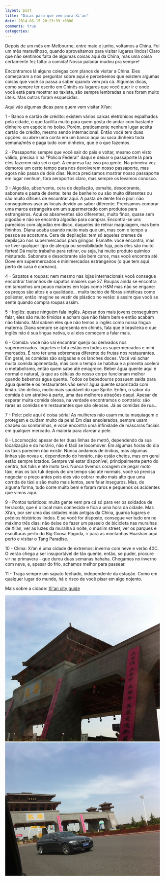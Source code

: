 ```yaml
---
layout: post
title: "Dicas para que vem para Xi'an"
date: 2014-08-15 20:23:39 +0800
comments: true
categories: 
---
```

Depois de um mês em Melbourne, entre maio e junho, voltamos a China. Foi um mês maravilhoso, quando aproveitamos para visitar lugares lindos! Claro que não sentimos falta de algumas coisas aqui da China, mas uma coisa certamente fez falta: a comida! Nosso paladar mudou pra sempre!

Encontramos lá alguns colegas com planos de visitar a China. Eles começaram a nos perguntar sobre aqui e percebemos que existem algumas coisas que você só passa a saber quando vem pra cá. Algumas dicas, como sempre ter escrito em Chinês os lugares que você quer ir e onde você está para mostrar ao taxista, são sempre lembradas e nos foram muito úteis. Mas outras foram esquecidas.

Aqui vão algumas dicas para quem vem visitar Xi’an:

1 - Banco e cartão de crédito: existem vários caixas eletrônicos espalhados pela cidade, o que facilita muito para quem gosta de andar com bastante dinheiro em espécie no bolso. Porém, praticamente nenhum lugar aceita cartão de crédito, mesmo sendo internacional. Então você tem duas opções: ou abre uma conta em um banco aqui ou saca dinheiro toda semana/mês e paga tudo com dinheiro, que é o que fazemos.

2 - Passaporte: sempre que você sair do país e voltar, mesmo com visto válido, precisa ir na "Policia Federal" daqui e deixar o passaporte lá para eles fazerem não sei o quê. A empresa faz isso pra gente. Na primeira vez demorou um certo tempo para nos devolverem nosso passaporte, mas agora não passa de dois dias. Nunca precisamos mostrar nosso passaporte em lugar nenhum, fora aeroportos claro, mas sempre os levamos conosco.

3 - Algodão, absorvente, cera de depilação, esmalte, desodorante, sabonete e pasta de dente: itens de banheiro ou são muito diferentes ou são muito difíceis de encontrar aqui. A pasta de dente foi o pior: não conseguimos usar as locais devido ao sabor diferente. Precisamos comprar uma marca estrangeira em um supermercado com produtos para estrangeiros. Aqui os absorventes são diferentes, muito finos, quase sem algodão e não se encontra algodão para comprar. Encontra-se uns parecidos com algodão em disco, daqueles de retirar maquiagem, mas bem fininhos. Diana acaba usando muito mais que um, mas com o tempo a pessoa se acostuma. Cera de depilação: tem só aqueles cremes de depilação nos supermercados para gringos. Esmalte: você encontra, mas se tiver qualquer tipo de alergia ou sensibilidade fuja, pois eles são muito fortes! Dá muito trabalho para retirar, ou seja, há muito produto químico misturado. Sabonete e desodorante são bem caros, mas você encontra até Dove em supermercados e minimercados estrangeiros (o que tem aqui perto de casa é coreano).

4 - Sapatos e roupas: nem mesmo nas lojas internacionais você consegue encontrar tamanhos de sapatos maiores que 37. Roupas ainda se encontra em tamanhos um pouco maiores em lojas como H&M mas não se engane: os preços são altos e a qualidade… muito tecido de fibras sintéticas como poliéster, então imagine se vestir de plástico no verão: é assim que você se sente quando compra roupas assim.

5 - Inglês: quase ninguém fala inglês. Apesar dos mais jovens conseguirem falar, eles são muito tímidos e acham que não falam bem e então acabam não falando. Mal sabem eles que não temos o inglês como nossa língua materna. Diana sempre se apresenta em chinês, fala que é brasileira e que inglês não é sua língua nativa, e aí eles começam a falar mais.

6 - Comida: você não vai encontrar queijo ou derivados nos supermercados. Iogurtes e tofu estão em todos os supermercados e mini mercados. É raro ter uma sobremesa diferente de frutas nos restaurantes. Em geral, as comidas são salgadas e os lanches doces. Você vai achar muita comida apimentada, mas com o tempo se habitua e a pimenta acelera o metabolismo, então quem sabe até emagrece. Beber água quente aqui é normal e natural, já que as células do nosso corpo funcionam melhor quando bebemos água quente. Todos os bebedouros possuem saída para água quente e os restaurantes vão servir água quente saborizada com limão. Um delícia, muito mais saudável do que Sprite. Enfim, o sabor da comida é um atrativo à parte, uma das melhores atrações daqui. Apesar de esperar muita comida oleosa, na verdade encontramos o contrário: são raras as comidas em restaurantes que são oleosas. Já as comidas de rua...

7 - Pele: pele aqui é coisa séria! As mulheres não usam muita maquiagem e protegem e cuidam muito da pele! Em dias ensolarados, sempre usam chapéu ou sombrinhas, e você encontra uma infinidade de máscaras faciais em qualquer mercado. A maioria para clarear a pele.

8 - Locomoção: apesar de ter duas linhas de metrô, dependendo da sua localização e do horário, não é fácil se locomover. Em algumas horas do dia os táxis parecem não existir. Nunca andamos de ônibus, mas algumas linhas são novas e, dependendo do horário, não estão cheios, mas em geral estão sempre lotados. Sempre vai estar disponível, principalmente perto do centro, tuk tuks e até moto taxi. Nunca tivemos coragem de pegar moto táxi, mas os tuk tuk depois de um tempo são até normais, você só precisa negociar o preço antes pois eles vão cobrar muito mais alto que uma corrida de táxi e são muito mais lentos, sem falar inseguros. Mas, de alguma forma, tudo corre muito bem e foram raros e pequenos os acidentes que vimos aqui.

9 - Pontos turísticos: muita gente vem pra cá só para ver os soldados de terracota, que é o local mais conhecido e fica a uma hora da cidade. Mas Xi’an, por ser uma das cidades mais antigas da China, guarda lugares e prédios históricos lindos. E se você for disposto, consegue ver tudo em no máximo três dias: não deixe de fazer um passeio de bicicleta nas muralhas de Xi’an, ver as luzes da muralha à noite, o muslim street, ver os parques e esculturas perto do Big Goosa Pagoda, ir para as montanhas Huashan aqui perto e visitar o Tang Paradise.

10 - Clima: Xi’an é uma cidade de extremos: inverno com neve e verão 40C. O verão chega a ser insuportável de tão quente, então, se puder, procure vir na primavera - que durou duas semanas hahaha. Chegamos no inverno com neve, e, apesar do frio, achamos melhor para passear.

11 - Traga sempre um sapato fechado, independente da estação. Como em qualquer lugar do mundo, há o risco de você pisar em algo nojento.

Mais sobre a cidade: [Xi'an city guide](http://www.echinacities.com/xi'an/city-guide)

![Entrada da cidade](/images/xian/entrada1.jpg)
![Entrada da cidade](/images/xian/entrada2.jpg)

